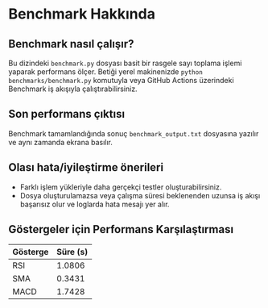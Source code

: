 # Benchmark Hakkında

## Benchmark nasıl çalışır?
Bu dizindeki `benchmark.py` dosyası basit bir rasgele sayı toplama işlemi yaparak performans ölçer. Betiği yerel makinenizde `python benchmarks/benchmark.py` komutuyla veya GitHub Actions üzerindeki Benchmark iş akışıyla çalıştırabilirsiniz.

## Son performans çıktısı
Benchmark tamamlandığında sonuç `benchmark_output.txt` dosyasına yazılır ve aynı zamanda ekrana basılır.

## Olası hata/iyileştirme önerileri
- Farklı işlem yükleriyle daha gerçekçi testler oluşturabilirsiniz.
- Dosya oluşturulamazsa veya çalışma süresi beklenenden uzunsa iş akışı başarısız olur ve loglarda hata mesajı yer alır.


## Göstergeler için Performans Karşılaştırması

| Gösterge | Süre (s) |
| --- | --- |
| RSI | 1.0806 |
| SMA | 0.3431 |
| MACD | 1.7428 |
